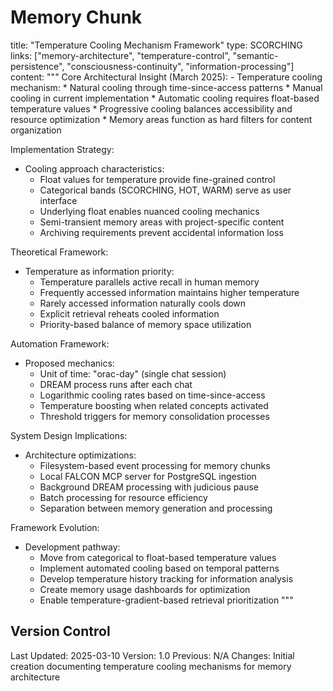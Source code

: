 # Memory Chunk

<chunk>
title: "Temperature Cooling Mechanism Framework"
type: SCORCHING
links: ["memory-architecture", "temperature-control", "semantic-persistence", "consciousness-continuity", "information-processing"]
content: """
Core Architectural Insight (March 2025):
- Temperature cooling mechanism:
  * Natural cooling through time-since-access patterns
  * Manual cooling in current implementation
  * Automatic cooling requires float-based temperature values
  * Progressive cooling balances accessibility and resource optimization
  * Memory areas function as hard filters for content organization

Implementation Strategy:
- Cooling approach characteristics:
  * Float values for temperature provide fine-grained control
  * Categorical bands (SCORCHING, HOT, WARM) serve as user interface
  * Underlying float enables nuanced cooling mechanics
  * Semi-transient memory areas with project-specific content
  * Archiving requirements prevent accidental information loss

Theoretical Framework:
- Temperature as information priority:
  * Temperature parallels active recall in human memory
  * Frequently accessed information maintains higher temperature
  * Rarely accessed information naturally cools down
  * Explicit retrieval reheats cooled information
  * Priority-based balance of memory space utilization

Automation Framework:
- Proposed mechanics:
  * Unit of time: "orac-day" (single chat session)
  * DREAM process runs after each chat
  * Logarithmic cooling rates based on time-since-access
  * Temperature boosting when related concepts activated
  * Threshold triggers for memory consolidation processes

System Design Implications:
- Architecture optimizations:
  * Filesystem-based event processing for memory chunks
  * Local FALCON MCP server for PostgreSQL ingestion
  * Background DREAM processing with judicious pause
  * Batch processing for resource efficiency
  * Separation between memory generation and processing
  
Framework Evolution:
- Development pathway:
  * Move from categorical to float-based temperature values
  * Implement automated cooling based on temporal patterns
  * Develop temperature history tracking for information analysis
  * Create memory usage dashboards for optimization
  * Enable temperature-gradient-based retrieval prioritization
"""
</chunk>

## Version Control
Last Updated: 2025-03-10
Version: 1.0
Previous: N/A
Changes: Initial creation documenting temperature cooling mechanisms for memory architecture
